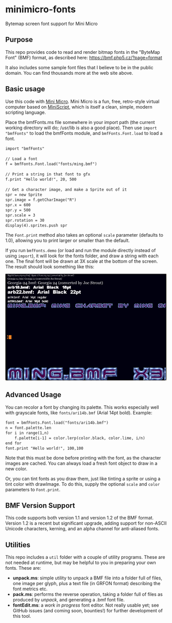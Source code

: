 # minimicro-fonts
Bytemap screen font support for Mini Micro


## Purpose

This repo provides code to read and render bitmap fonts in the "ByteMap Font" (BMF) format, as described here: https://bmf.php5.cz/?page=format

It also includes some sample font files that I believe to be in the public domain.  You can find thousands more at the web site above.

## Basic usage

Use this code with [Mini Micro](https://miniscript.org/MiniMicro).  Mini Micro is a fun, free, retro-style virtual computer based on [MiniScript](https://miniscript.org/), which is itself a clean, simple, modern scripting language.

Place the bmfFonts.ms file somewhere in your import path (the current working directory will do; /usr/lib is also a good place).  Then use `import "bmfFonts"` to load the bmfFonts module, and `bmfFonts.Font.load` to load a font.

```
import "bmfFonts"

// Load a font
f = bmfFonts.Font.load("fonts/ming.bmf")

// Print a string in that font to gfx
f.print "Hello world!", 20, 500

// Get a character image, and make a Sprite out of it
spr = new Sprite
spr.image = f.getCharImage("R")
spr.x = 600
spr.y = 500
spr.scale = 3
spr.rotation = 30
display(4).sprites.push spr
```

The `Font.print` method also takes an optional `scale` parameter (defaults to 1.0), allowing you to print larger or smaller than the default.

If you run `bmfFonts.demo` (or load and run the module directly instead of using `import`), it will look for the fonts folder, and draw a string with each one.  The final font will be drawn at 3X scale at the bottom of the screen. The result should look something like this:

![bmfFonts demo](screenshot.png)

## Advanced Usage

You can recolor a font by changing its palette.  This works especially well with grayscale fonts, like `fonts/ari14b.bmf` (Arial 14pt bold).  Example:

```
font = bmfFonts.Font.load("fonts/ari14b.bmf")
n = font.palette.len
for i in range(1,n)
	f.palette[i-1] = color.lerp(color.black, color.lime, i/n)
end for
font.print "Hello world!", 100,100
```

Note that this must be done before printing with the font, as the character images are cached.  You can always load a fresh font object to draw in a new color.

Or, you can tint fonts as you draw them, just like tinting a sprite or using a tint color with drawImage.  To do this, supply the optional `scale` and `color` parameters to `Font.print`.

## BMF Version Support

This code supports both version 1.1 and version 1.2 of the BMF format.  Version 1.2 is a recent but significant upgrade, adding support for non-ASCII Unicode characters, kerning, and an alpha channel for anti-aliased fonts.

## Utilities

This repo includes a `util` folder with a couple of utility programs.  These are not needed at runtime, but may be helpful to you in preparing your own fonts.  These are:

- **unpack.ms**: simple utility to unpack a BMF file into a folder full of files, one image per glyph, plus a text file (in GRFON format) describing the font metrics etc.
- **pack.ms**: performs the reverse operation, taking a folder full of files as produced by _unpack_, and generating a .bmf font file.
- **fontEdit.ms**: a _work in progress_ font editor.  Not really usable yet; see GitHub issues (and coming soon, bounties!) for further development of this tool.
